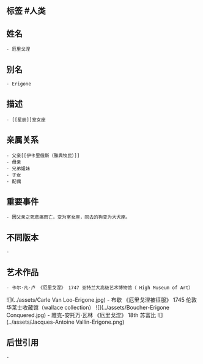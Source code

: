 ## 标签  #人类
## 姓名
	- 厄里戈涅
## 别名
	- Erigone
## 描述
	- [[星辰]]室女座
## 亲属关系
	- 父亲[[伊卡里俄斯（雅典牧民）]]
	- 母亲
	- 兄弟姐妹
	- 子女
	- 配偶
## 重要事件
	- 因父亲之死悲痛而亡，变为室女座，同去的狗变为大犬座。
## 不同版本
	-
## 艺术作品
	- 卡尔·凡·卢 《厄里戈涅》 1747 亚特兰大高级艺术博物馆（ High Museum of Art）
 ![](../assets/Carle Van Loo-Erigone.jpg)
	- 布歇 《厄里戈涅被征服》 1745 伦敦华莱士收藏馆（wallace collection）
 ![](../assets/Boucher-Erigone Conquered.jpg)
	- 雅克-安托万·瓦林 《厄里戈涅》 18th 苏富比
 ![](../assets/Jacques-Antoine Vallin-Erigone.png)
## 后世引用
	-
